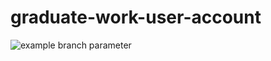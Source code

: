 # graduate-work-user-account
![example branch parameter](https://github.com/InSide320/graduate-work-user-account/actions/workflows/gradle.yml/badge.svg?branch=other)
